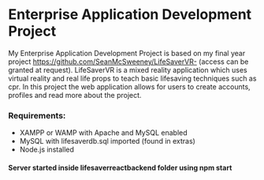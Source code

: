 # Enterprise Application Development Project
My Enterprise Application Development Project is based on my final year project https://github.com/SeanMcSweeney/LifeSaverVR- (access can be granted at request). LifeSaverVR is a mixed reality application which uses virtual reality and real life props to teach basic lifesaving techniques such as cpr. In this project the web application allows for users to create accounts, profiles and read more about the project.
 
###  Requirements:
- XAMPP or WAMP with Apache and MySQL enabled
- MySQL with lifesaverdb.sql imported (found in extras)
- Node.js installed

#### Server started inside lifesaverreactbackend folder using npm start
